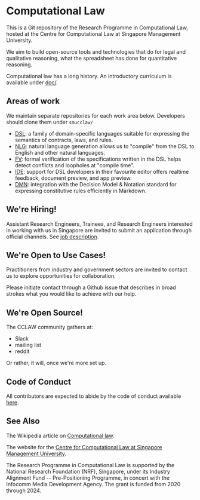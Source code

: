 # Computational Law

This is a Git repository of the Research Programme in Computational Law, hosted at the Centre for Computational Law at Singapore Management University.

We aim to build open-source tools and technologies that do for legal and qualitative reasoning, what the spreadsheet has done for quantitative reasoning.

Computational law has a long history. An introductory curriculum is available under [doc/](doc/).

## Areas of work

We maintain separate repositories for each work area below. Developers should clone them under `smucclaw/`

- [DSL](dsl/): a family of domain-specific languages suitable for expressing the semantics of contracts, laws, and rules.
- [NLG](nlg/): natural language generation allows us to "compile" from the DSL to English and other natural languages.
- [FV](fv/): formal verification of the specifications written in the DSL helps detect conflicts and loopholes at "compile time".
- [IDE](ide/): support for DSL developers in their favourite editor offers realtime feedback, document preview, and app preview.
- [DMN](dmnmd/): integration with the Decision Model & Notation standard for expressing constitutive rules efficiently in Markdown.

## We're Hiring!

Assistant Research Engineers, Trainees, and Research Engineers interested in working with us in Singapore are invited to submit an application through official channels. See [job description](https://computational.law/hiring).

## We're Open to Use Cases!

Practitioners from industry and government sectors are invited to
contact us to explore opportunities for collaboration.

Please initiate contact through a Github issue that describes in broad
strokes what you would like to achieve with our help.

## We're Open Source!

The CCLAW community gathers at:

- Slack
- mailing list
- reddit

Or rather, it will, once we're more set up.

## Code of Conduct

All contributors are expected to abide by the code of conduct available [here](COC.md).

## See Also

The Wikipedia article on [Computational law](https://en.wikipedia.org/wiki/Computational_law).

The website for the [Centre for Computational Law at Singapore Management University](https://cclaw.smu.edu.sg/).



The Research Programme in Computational Law is supported by the National Research Foundation (NRF), Singapore, under its Industry Alignment Fund -- Pre-Positioning Programme, in concert with the Infocomm Media Development Agency. The grant is funded from 2020 through 2024.

